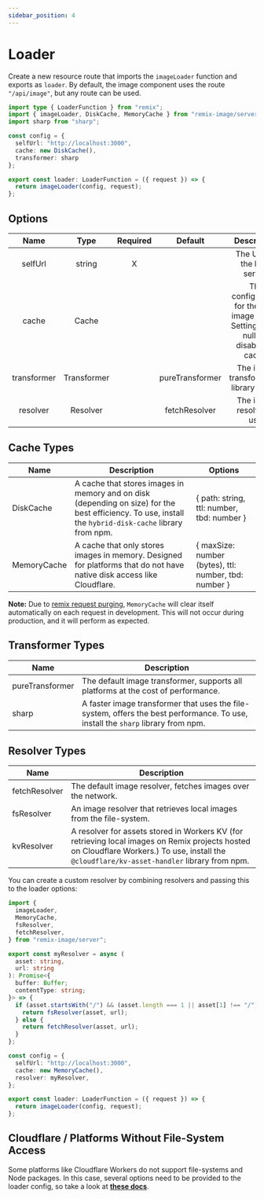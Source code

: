 ```yaml
---
sidebar_position: 4
---
```


# Loader

Create a new resource route that imports the `imageLoader` function and exports as `loader`.
By default, the image component uses the route `"/api/image"`, but any route can be used.
```typescript jsx
import type { LoaderFunction } from "remix";
import { imageLoader, DiskCache, MemoryCache } from "remix-image/server";
import sharp from "sharp";

const config = {
  selfUrl: "http://localhost:3000",
  cache: new DiskCache(),
  transformer: sharp
};

export const loader: LoaderFunction = ({ request }) => {
  return imageLoader(config, request);
};
```

## Options
|        Name        |    Type     | Required |     Default     |                                                    Description                                                     |
|:------------------:|:-----------:|:--------:|:---------------:|:------------------------------------------------------------------------------------------------------------------:|
|      selfUrl       |   string    |    X     |                 |                                            The URL of the local server.                                            |
|       cache        |    Cache    |          |                 |             The configuration for the local image cache. Setting this to null will disable the cache.              |
|    transformer     | Transformer |          | pureTransformer |                                      The image transformation library to use.                                      |
|      resolver      |  Resolver   |          |  fetchResolver  |                                             The image resolver to use.                                             |

## Cache Types

| Name        | Description                                                                                                                            | Options                                               |
|-------------|----------------------------------------------------------------------------------------------------------------------------------------|-------------------------------------------------------|
| DiskCache   | A cache that stores images in memory and on disk (depending on size) for the best efficiency. To use, install the `hybrid-disk-cache` library from npm. | { path: string, ttl: number, tbd: number }            |
| MemoryCache | A cache that only stores images in memory. Designed for platforms that do not have native disk access like Cloudflare.                 | { maxSize: number (bytes), ttl: number, tbd: number } |

**Note:**
Due to [remix request purging](https://remix.run/docs/en/v1.1.1/other-api/serve), `MemoryCache` will clear itself automatically on each request in development. This will not occur during production, and it will perform as expected.

## Transformer Types
| Name            | Description                                                                                                                      |
|-----------------|----------------------------------------------------------------------------------------------------------------------------------|
| pureTransformer | The default image transformer, supports all platforms at the cost of performance.                                                |
| sharp           | A faster image transformer that uses the file-system, offers the best performance. To use, install the `sharp` library from npm. |

## Resolver Types
| Name          | Description                                                                                                               |
|---------------|---------------------------------------------------------------------------------------------------------------------------|
| fetchResolver | The default image resolver, fetches images over the network.                                                              |
| fsResolver    | An image resolver that retrieves local images from the file-system.                                                       |
| kvResolver    | A resolver for assets stored in Workers KV (for retrieving local images on Remix projects hosted on Cloudflare Workers.) To use, install the `@cloudflare/kv-asset-handler` library from npm. |

You can create a custom resolver by combining resolvers and passing this to the loader options:

```typescript jsx
import {
  imageLoader,
  MemoryCache,
  fsResolver,
  fetchResolver,
} from "remix-image/server";

export const myResolver = async (
  asset: string,
  url: string
): Promise<{
  buffer: Buffer;
  contentType: string;
}> => {
  if (asset.startsWith("/") && (asset.length === 1 || asset[1] !== "/")) {
    return fsResolver(asset, url);
  } else {
    return fetchResolver(asset, url);
  }
};

const config = {
  selfUrl: "http://localhost:3000",
  cache: new MemoryCache(),
  resolver: myResolver,
};

export const loader: LoaderFunction = ({ request }) => {
  return imageLoader(config, request);
};
```

## Cloudflare / Platforms Without File-System Access
Some platforms like Cloudflare Workers do not support file-systems and Node packages.
In this case, several options need to be provided to the loader config, so take a look at **[these docs](./tutorial-extras/cloudflare.md)**.
